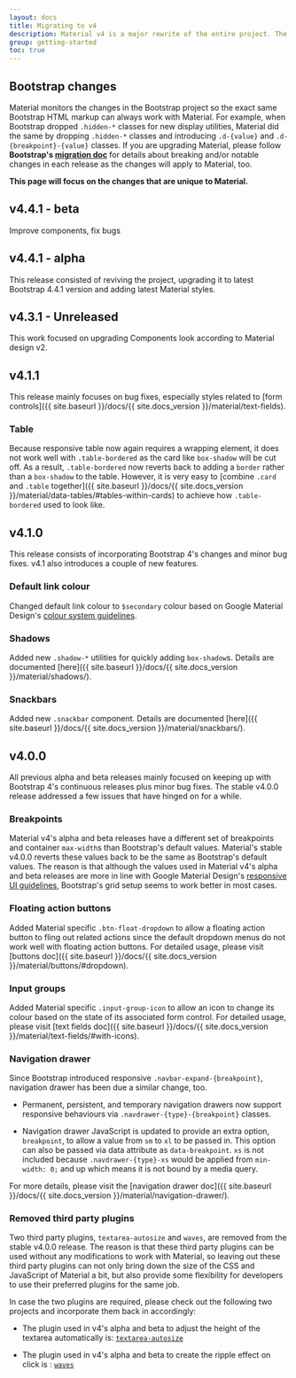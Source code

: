 ```yaml
---
layout: docs
title: Migrating to v4
description: Material v4 is a major rewrite of the entire project. The most notable changes are summarized below.
group: getting-started
toc: true
---
```


## Bootstrap changes

Material monitors the changes in the Bootstrap project so the exact same Bootstrap HTML markup can always work with Material. For example, when Bootstrap dropped `.hidden-*` classes for new display utilities, Material did the same by dropping `.hidden-*` classes and introducing `.d-{value}` and `.d-{breakpoint}-{value}` classes. If you are upgrading Material, please follow **Bootstrap's [migration doc](https://getbootstrap.com/docs/4.4/migration/)** for details about breaking and/or notable changes in each release as the changes will apply to Material, too.

**This page will focus on the changes that are unique to Material.**

## v4.4.1 - beta
Improve components, fix bugs

## v4.4.1 - alpha
This release consisted of reviving the project, upgrading it to latest Bootstrap 4.4.1 version and adding latest Material styles.

## v4.3.1 - Unreleased
This work focused on upgrading Components look according to Material design v2.

## v4.1.1

This release mainly focuses on bug fixes, especially styles related to [form controls]({{ site.baseurl }}/docs/{{ site.docs_version }}/material/text-fields).

### Table

Because responsive table now again requires a wrapping element, it does not work well with `.table-bordered` as the card like `box-shadow` will be cut off. As a result, `.table-bordered` now reverts back to adding a `border` rather than a `box-shadow` to the table. However, it is very easy to [combine `.card` and `.table` together]({{ site.baseurl }}/docs/{{ site.docs_version }}/material/data-tables/#tables-within-cards) to achieve how `.table-bordered` used to look like.

## v4.1.0

This release consists of incorporating Bootstrap 4's changes and minor bug fixes. v4.1 also introduces a couple of new features.

### Default link colour

Changed default link colour to `$secondary` colour based on Google Material Design's [colour system guidelines](https://material.io/guidelines/style/color.html#color-color-system).

### Shadows

Added new `.shadow-*` utilities for quickly adding `box-shadow`s. Details are documented [here]({{ site.baseurl }}/docs/{{ site.docs_version }}/material/shadows/).

### Snackbars

Added new `.snackbar` component. Details are documented [here]({{ site.baseurl }}/docs/{{ site.docs_version }}/material/snackbars/).

## v4.0.0

All previous alpha and beta releases mainly focused on keeping up with Bootstrap 4's continuous releases plus minor bug fixes. The stable v4.0.0 release addressed a few issues that have hinged on for a while.

### Breakpoints

Material v4's alpha and beta releases have a different set of breakpoints and container `max-width`s than Bootstrap's default values. Material's stable v4.0.0 reverts these values back to be the same as Bootstrap's default values. The reason is that although the values used in Material v4's alpha and beta releases are more in line with Google Material Design's [responsive UI guidelines](https://material.io/guidelines/layout/responsive-ui.html#responsive-ui-breakpoints), Bootstrap's grid setup seems to work better in most cases.

### Floating action buttons

Added Material specific `.btn-float-dropdown` to allow a floating action button to fling out related actions since the default dropdown menus do not work well with floating action buttons. For detailed usage, please visit [buttons doc]({{ site.baseurl }}/docs/{{ site.docs_version }}/material/buttons/#dropdown).

### Input groups

Added Material specific `.input-group-icon` to allow an icon to change its colour based on the state of its associated form control. For detailed usage, please visit [text fields doc]({{ site.baseurl }}/docs/{{ site.docs_version }}/material/text-fields/#with-icons).

### Navigation drawer

Since Bootstrap introduced responsive `.navbar-expand-{breakpoint}`, navigation drawer has been due a similar change, too.

- Permanent, persistent, and temporary navigation drawers now support responsive behaviours via `.navdrawer-{type}-{breakpoint}` classes.

- Navigation drawer JavaScript is updated to provide an extra option, `breakpoint`, to allow a value from `sm` to `xl` to be passed in. This option can also be passed via data attribute as `data-breakpoint`. `xs` is not included because `.navdrawer-{type}-xs` would be applied from `min-width: 0;` and up which means it is not bound by a media query.

For more details, please visit the [navigation drawer doc]({{ site.baseurl }}/docs/{{ site.docs_version }}/material/navigation-drawer/).

### Removed third party plugins

Two third party plugins, `textarea-autosize` and `waves`, are removed from the stable v4.0.0 release. The reason is that these third party plugins can be used without any modifications to work with Material, so leaving out these third party plugins can not only bring down the size of the CSS and JavaScript of Material a bit, but also provide some flexibility for developers to use their preferred plugins for the same job.

In case the two plugins are required, please check out the following two projects and incorporate them back in accordingly:

- The plugin used in v4's alpha and beta to adjust the height of the textarea automatically is: [`textarea-autosize`](https://github.com/javierjulio/textarea-autosize)

- The plugin used in v4's alpha and beta to create the ripple effect on click is : [`waves`](https://github.com/fians/Waves)
